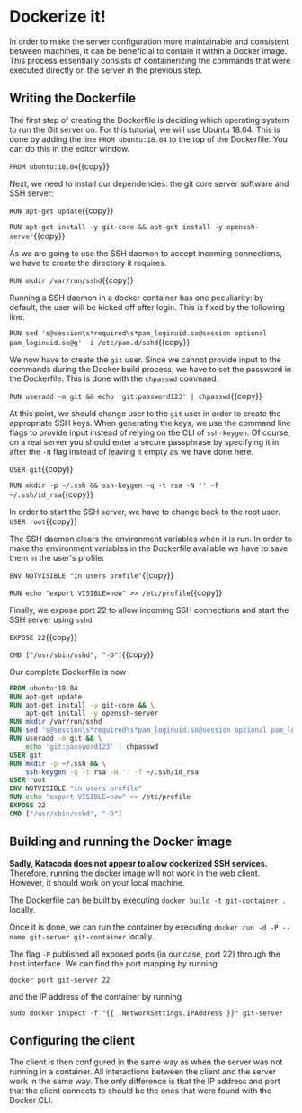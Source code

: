 # Dockerize it!
In order to make the server configuration more maintainable and consistent between machines, it can be beneficial to contain it within a Docker image. This process essentially consists of containerizing the commands that were executed directly on the server in the previous step.

## Writing the Dockerfile
The first step of creating the Dockerfile is deciding which operating system to run the Git server on. For this tutorial, we will use Ubuntu 18.04. This is done by adding the line `FROM ubuntu:18.04` to the top of the Dockerfile. You can do this in the editor window.

`FROM ubuntu:18.04`{{copy}}

Next, we need to install our dependencies: the git core server software and SSH server:

`RUN apt-get update`{{copy}}

`RUN apt-get install -y git-core && apt-get install -y openssh-server`{{copy}}

As we are going to use the SSH daemon to accept incoming connections, we have to create the directory it requires.

`RUN mkdir /var/run/sshd`{{copy}}

Running a SSH daemon in a docker container has one peculiarity: by default, the user will be kicked off after login. This is fixed by the following line:

`RUN sed 's@session\s*required\s*pam_loginuid.so@session optional pam_loginuid.so@g' -i /etc/pam.d/sshd`{{copy}}

We now have to create the `git` user. Since we cannot provide input to the commands during the Docker build process, we have to set the password in the Dockerfile. This is done with the `chpasswd` command.

`RUN useradd -m git && echo 'git:password123' | chpasswd`{{copy}}

At this point, we should change user to the `git` user in order to create the appropriate SSH keys. When generating the keys, we use the command line flags to provide input instead of relying on the CLI of `ssh-keygen`. Of course, on a real server you should enter a secure passphrase by specifying it in after the `-N` flag instead of leaving it empty as we have done here.

`USER git`{{copy}}

`RUN mkdir -p ~/.ssh && ssh-keygen -q -t rsa -N '' -f ~/.ssh/id_rsa`{{copy}} 

In order to start the SSH server, we have to change back to the root user.
`USER root`{{copy}} 

The SSH daemon clears the environment variables when it is run. In order to make the environment variables in the Dockerfile available we have to save them in the user's profile:

`ENV NOTVISIBLE "in users profile"`{{copy}}

`RUN echo "export VISIBLE=now" >> /etc/profile`{{copy}}

Finally, we expose port 22 to allow incoming SSH connections and start the SSH server using `sshd`.


`EXPOSE 22`{{copy}} 

`CMD ["/usr/sbin/sshd", "-D"]`{{copy}} 

Our complete Dockerfile is now
```Dockerfile
FROM ubuntu:18.04
RUN apt-get update
RUN apt-get install -y git-core && \
    apt-get install -y openssh-server
RUN mkdir /var/run/sshd    
RUN sed 's@session\s*required\s*pam_loginuid.so@session optional pam_loginuid.so@g' -i /etc/pam.d/sshd
RUN useradd -m git && \
    echo 'git:password123' | chpasswd
USER git
RUN mkdir -p ~/.ssh && \
    ssh-keygen -q -t rsa -N '' -f ~/.ssh/id_rsa
USER root
ENV NOTVISIBLE "in users profile"
RUN echo "export VISIBLE=now" >> /etc/profile
EXPOSE 22
CMD ["/usr/sbin/sshd", "-D"]
```

## Building and running the Docker image
**Sadly, Katacoda does not appear to allow dockerized SSH services.** Therefore, running the docker image will not work in the web client. However, it should work on your local machine.

The Dockerfile can be built by executing
`docker build -t git-container .` locally.

Once it is done, we can run the container by executing
`docker run -d -P --name git-server git-container` locally.

The flag `-P` published all exposed ports (in our case, port 22) through the host interface. We can find the port mapping by running

`docker port git-server 22`

and the IP address of the container by running

`sudo docker inspect -f "{{ .NetworkSettings.IPAddress }}" git-server`

## Configuring the client
The client is then configured in the same way as when the server was not running in a container. All interactions between the client and the server work in the same way. The only difference is that the IP address and port that the client connects to should be the ones that were found with the Docker CLI.
